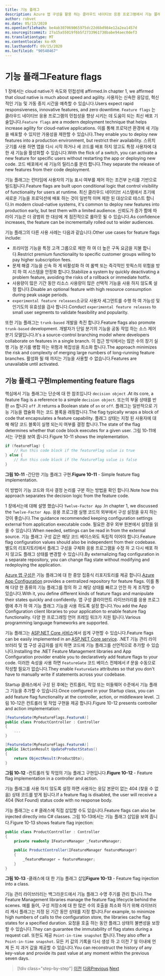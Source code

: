 ```yaml
---
title: 기능 플래그
description: Azure 앱 구성을 활용 하는 클라우드 네이티브 응용 프로그램에서 기능 플래그 구현
author: robvet
ms.date: 05/13/2020
ms.openlocfilehash: be4ab307069065975dc22d6bd984e12a2ea1457d
ms.sourcegitcommit: 27a15a55019f6b5f2733961738babe94aec0def3
ms.translationtype: MT
ms.contentlocale: ko-KR
ms.lasthandoff: 09/15/2020
ms.locfileid: "90540467"
---
```

# <a name="feature-flags"></a><span data-ttu-id="e74d8-103">기능 플래그</span><span class="sxs-lookup"><span data-stu-id="e74d8-103">Feature flags</span></span>

<span data-ttu-id="e74d8-104">1 장에서는 cloud native가 속도와 민첩성에 affirmed.</span><span class="sxs-lookup"><span data-stu-id="e74d8-104">In chapter 1, we affirmed that cloud native is much about speed and agility.</span></span> <span data-ttu-id="e74d8-105">사용자는 신속한 응답성, 혁신적인 기능 및 가동 중지 시간을 예측할 수 있습니다.</span><span class="sxs-lookup"><span data-stu-id="e74d8-105">Users expect rapid responsiveness, innovative features, and zero downtime.</span></span> <span data-ttu-id="e74d8-106">`Feature flags` 는 클라우드 네이티브 응용 프로그램의 민첩성을 향상 시키는 데 도움이 되는 최신 배포 기술입니다.</span><span class="sxs-lookup"><span data-stu-id="e74d8-106">`Feature flags` are a modern deployment technique that helps increase agility for cloud-native applications.</span></span> <span data-ttu-id="e74d8-107">이를 통해 프로덕션 환경에 새 기능을 배포할 수 있지만 가용성을 제한할 수 있습니다.</span><span class="sxs-lookup"><span data-stu-id="e74d8-107">They enable you to deploy new features into a production environment, but restrict their availability.</span></span> <span data-ttu-id="e74d8-108">스위치 긋기를 사용 하면 앱을 다시 시작 하거나 새 코드를 배포 하지 않고도 특정 사용자에 대 한 새 기능을 활성화할 수 있습니다.</span><span class="sxs-lookup"><span data-stu-id="e74d8-108">With the flick of a switch, you can activate a new feature for specific users without restarting the app or deploying new code.</span></span> <span data-ttu-id="e74d8-109">코드 배포에서 새 기능의 릴리스를 분리 합니다.</span><span class="sxs-lookup"><span data-stu-id="e74d8-109">They separate the release of new features from their code deployment.</span></span>

<span data-ttu-id="e74d8-110">기능 플래그는 런타임에 사용자의 기능 표시 여부를 제어 하는 조건부 논리를 기반으로 빌드됩니다.</span><span class="sxs-lookup"><span data-stu-id="e74d8-110">Feature flags are built upon conditional logic that control visibility of functionality for users at runtime.</span></span> <span data-ttu-id="e74d8-111">최신 클라우드 네이티브 시스템에서 초기에 새로운 기능을 프로덕션에 배포 하는 것이 일반적 이며 제한 된 대상으로 테스트 합니다.</span><span class="sxs-lookup"><span data-stu-id="e74d8-111">In modern cloud-native systems, it's common to deploy new features into production early, but test them with a limited audience.</span></span> <span data-ttu-id="e74d8-112">신뢰도가 증가 함에 따라이 기능은 더 광범위 한 대상에 게 점진적으로 롤아웃 될 수 있습니다.</span><span class="sxs-lookup"><span data-stu-id="e74d8-112">As confidence increases, the feature can be incrementally rolled out to wider audiences.</span></span>

<span data-ttu-id="e74d8-113">기능 플래그의 다른 사용 사례는 다음과 같습니다.</span><span class="sxs-lookup"><span data-stu-id="e74d8-113">Other use cases for feature flags include:</span></span>

- <span data-ttu-id="e74d8-114">프리미엄 기능을 특정 고객 그룹으로 제한 하 여 더 높은 구독 요금을 지불 합니다.</span><span class="sxs-lookup"><span data-stu-id="e74d8-114">Restrict premium functionality to specific customer groups willing to pay higher subscription fees.</span></span>
- <span data-ttu-id="e74d8-115">문제 해결 기능을 신속 하 게 비활성화 하 여 롤백 또는 즉각적인 핫픽스의 위험을 방지 하 여 시스템을 안정화 합니다.</span><span class="sxs-lookup"><span data-stu-id="e74d8-115">Stabilize a system by quickly deactivating a problem feature, avoiding the risks of a rollback or immediate hotfix.</span></span>
- <span data-ttu-id="e74d8-116">사용량이 많은 기간 동안 리소스 사용량이 많은 선택적 기능을 사용 하지 않도록 설정 합니다.</span><span class="sxs-lookup"><span data-stu-id="e74d8-116">Disable an optional feature with high resource consumption during peak usage periods.</span></span>
- <span data-ttu-id="e74d8-117">`experimental feature releases`소규모 사용자 세그먼트를 수행 하 여 가능성 및 인기도의 유효성을 검사 합니다.</span><span class="sxs-lookup"><span data-stu-id="e74d8-117">Conduct `experimental feature releases` to small user segments to validate feasibility and popularity.</span></span>

<span data-ttu-id="e74d8-118">또한 기능 플래그는 `trunk-based` 개발을 촉진 합니다.</span><span class="sxs-lookup"><span data-stu-id="e74d8-118">Feature flags also promote `trunk-based` development.</span></span> <span data-ttu-id="e74d8-119">개발자가 단일 분기의 기능을 공동 작업 하는 소스 제어 분기 모델입니다.</span><span class="sxs-lookup"><span data-stu-id="e74d8-119">It's a source-control branching model where developers collaborate on features in a single branch.</span></span> <span data-ttu-id="e74d8-120">이 접근 방식에서는 많은 수의 장기 실행 기능 분기를 병합 하는 위험과 복잡성을 최소화 합니다.</span><span class="sxs-lookup"><span data-stu-id="e74d8-120">The approach minimizes the risk and complexity of merging large numbers of long-running feature branches.</span></span> <span data-ttu-id="e74d8-121">활성화 될 때 까지는 기능을 사용할 수 없습니다.</span><span class="sxs-lookup"><span data-stu-id="e74d8-121">Features are unavailable until activated.</span></span>

## <a name="implementing-feature-flags"></a><span data-ttu-id="e74d8-122">기능 플래그 구현</span><span class="sxs-lookup"><span data-stu-id="e74d8-122">Implementing feature flags</span></span>

<span data-ttu-id="e74d8-123">핵심에서 기능 플래그는 단순에 대 한 참조입니다 `decision object` .</span><span class="sxs-lookup"><span data-stu-id="e74d8-123">At its core, a feature flag is a reference to a simple `decision object`.</span></span> <span data-ttu-id="e74d8-124">또는의 부울 상태를 반환 `on` 합니다 `off` .</span><span class="sxs-lookup"><span data-stu-id="e74d8-124">It returns a Boolean state of `on` or `off`.</span></span> <span data-ttu-id="e74d8-125">플래그는 일반적으로 기능 기능을 캡슐화 하는 코드 블록을 래핑합니다.</span><span class="sxs-lookup"><span data-stu-id="e74d8-125">The flag typically wraps a block of code that encapsulates a feature capability.</span></span> <span data-ttu-id="e74d8-126">플래그 상태는 지정 된 사용자에 대해 해당 코드 블록이 실행 되는지 여부를 결정 합니다.</span><span class="sxs-lookup"><span data-stu-id="e74d8-126">The state of the flag determines whether that code block executes for a given user.</span></span> <span data-ttu-id="e74d8-127">그림 10-11에서는 구현을 보여 줍니다.</span><span class="sxs-lookup"><span data-stu-id="e74d8-127">Figure 10-11 shows the implementation.</span></span>

```csharp
if (featureFlag) {
    // Run this code block if the featureFlag value is true
} else {
    // Run this code block if the featureFlag value is false
}
```

<span data-ttu-id="e74d8-128">**그림 10-11** -간단한 기능 플래그 구현.</span><span class="sxs-lookup"><span data-stu-id="e74d8-128">**Figure 10-11** - Simple feature flag implementation.</span></span>

<span data-ttu-id="e74d8-129">이 방법이 기능 코드와 의사 결정 논리를 구분 하는 방법을 확인 합니다.</span><span class="sxs-lookup"><span data-stu-id="e74d8-129">Note how this approach separates the decision logic from the feature code.</span></span>

<span data-ttu-id="e74d8-130">1 장에서는에 대해 설명 했습니다 `Twelve-Factor App` .</span><span class="sxs-lookup"><span data-stu-id="e74d8-130">In chapter 1, we discussed the `Twelve-Factor App`.</span></span> <span data-ttu-id="e74d8-131">응용 프로그램 실행 코드의 외부에서 구성 설정을 유지 하는 것이 좋습니다.</span><span class="sxs-lookup"><span data-stu-id="e74d8-131">The guidance recommended keeping configuration settings external from application executable code.</span></span> <span data-ttu-id="e74d8-132">필요한 경우 외부 원본에서 설정을 읽을 수 있습니다.</span><span class="sxs-lookup"><span data-stu-id="e74d8-132">When needed, settings can be read in from the external source.</span></span> <span data-ttu-id="e74d8-133">기능 플래그 구성 값은 해당 코드 베이스와도 독립적 이어야 합니다.</span><span class="sxs-lookup"><span data-stu-id="e74d8-133">Feature flag configuration values should also be independent from their codebase.</span></span> <span data-ttu-id="e74d8-134">별도의 리포지토리에서 플래그 구성을 구체화 응용 프로그램을 수정 하 고 다시 배포 하지 않고도 플래그 상태를 변경할 수 있습니다.</span><span class="sxs-lookup"><span data-stu-id="e74d8-134">By externalizing flag configuration in a separate repository, you can change flag state without modifying and redeploying the application.</span></span>

<span data-ttu-id="e74d8-135">[Azure 앱 구성은](https://docs.microsoft.com/azure/azure-app-configuration/overview) 기능 플래그에 대 한 중앙 집중식 리포지토리를 제공 합니다.</span><span class="sxs-lookup"><span data-stu-id="e74d8-135">[Azure App Configuration](https://docs.microsoft.com/azure/azure-app-configuration/overview) provides a centralized repository for feature flags.</span></span> <span data-ttu-id="e74d8-136">이를 통해 다양 한 종류의 기능 플래그를 정의 하 고 해당 상태를 빠르고 안전 하 게 조작할 수 있습니다.</span><span class="sxs-lookup"><span data-stu-id="e74d8-136">With it, you define different kinds of feature flags and manipulate their states quickly and confidently.</span></span> <span data-ttu-id="e74d8-137">앱 구성 클라이언트 라이브러리를 응용 프로그램에 추가 하 여 기능 플래그 기능을 사용 하도록 설정 합니다.</span><span class="sxs-lookup"><span data-stu-id="e74d8-137">You add the App Configuration client libraries to your application to enable feature flag functionality.</span></span> <span data-ttu-id="e74d8-138">다양 한 프로그래밍 언어 프레임 워크가 지원 됩니다.</span><span class="sxs-lookup"><span data-stu-id="e74d8-138">Various programming language frameworks are supported.</span></span>

<span data-ttu-id="e74d8-139">기능 플래그는 [ASP.NET Core 서비스](https://docs.microsoft.com/azure/azure-app-configuration/use-feature-flags-dotnet-core)에서 쉽게 구현할 수 있습니다.</span><span class="sxs-lookup"><span data-stu-id="e74d8-139">Feature flags can be easily implemented in an [ASP.NET Core service](https://docs.microsoft.com/azure/azure-app-configuration/use-feature-flags-dotnet-core).</span></span> <span data-ttu-id="e74d8-140">.NET 기능 관리 라이브러리 및 앱 구성 공급자를 설치 하면 코드에 기능 플래그를 선언적으로 추가할 수 있습니다.</span><span class="sxs-lookup"><span data-stu-id="e74d8-140">Installing the .NET Feature Management libraries and App Configuration provider enable you to declaratively add feature flags to your code.</span></span> <span data-ttu-id="e74d8-141">이러한 속성을 사용 하면 `FeatureGate` 코드 베이스 전체에서 if 문을 수동으로 작성할 필요가 없습니다.</span><span class="sxs-lookup"><span data-stu-id="e74d8-141">They enable `FeatureGate` attributes so that you don't have to manually write if statements across your codebase.</span></span>

<span data-ttu-id="e74d8-142">Startup 클래스에서 구성 된 후에는 컨트롤러, 작업 또는 미들웨어 수준에서 기능 플래그 기능을 추가할 수 있습니다.</span><span class="sxs-lookup"><span data-stu-id="e74d8-142">Once configured in your Startup class, you can add feature flag functionality at the controller, action, or middleware level.</span></span> <span data-ttu-id="e74d8-143">그림 10-12은 컨트롤러 및 작업 구현을 제공 합니다.</span><span class="sxs-lookup"><span data-stu-id="e74d8-143">Figure 10-12 presents controller and action implementation:</span></span>

```csharp
[FeatureGate(MyFeatureFlags.FeatureA)]
public class ProductController : Controller
{
    ...
}
```

```csharp
[FeatureGate(MyFeatureFlags.FeatureA)]
public IActionResult UpdateProductStatus()
{
    return ObjectResult(ProductDto);
}
```

<span data-ttu-id="e74d8-144">**그림 10-12** -컨트롤러 및 작업의 기능 플래그 구현입니다.</span><span class="sxs-lookup"><span data-stu-id="e74d8-144">**Figure 10-12** - Feature flag implementation in a controller and action.</span></span>

<span data-ttu-id="e74d8-145">기능 플래그를 사용 하지 않도록 설정 하면 사용자는 응답 본문이 없는 404 (찾을 수 없음) 상태 코드를 받게 됩니다.</span><span class="sxs-lookup"><span data-stu-id="e74d8-145">If a feature flag is disabled, the user will receive a 404 (Not Found) status code with no response body.</span></span>

<span data-ttu-id="e74d8-146">기능 플래그는 c # 클래스에 직접 삽입할 수도 있습니다.</span><span class="sxs-lookup"><span data-stu-id="e74d8-146">Feature flags can also be injected directly into C# classes.</span></span> <span data-ttu-id="e74d8-147">그림 10-13에서는 기능 플래그 삽입을 보여 줍니다.</span><span class="sxs-lookup"><span data-stu-id="e74d8-147">Figure 10-13 shows feature flag injection:</span></span>

```csharp
public class ProductController : Controller
{
    private readonly IFeatureManager _featureManager;

    public ProductController(IFeatureManager featureManager)
    {
        _featureManager = featureManager;
    }
}
```

<span data-ttu-id="e74d8-148">**그림 10-13** -클래스에 대 한 기능 플래그 삽입</span><span class="sxs-lookup"><span data-stu-id="e74d8-148">**Figure 10-13** - Feature flag injection into a class.</span></span>

<span data-ttu-id="e74d8-149">기능 관리 라이브러리는 백그라운드에서 기능 플래그 수명 주기를 관리 합니다.</span><span class="sxs-lookup"><span data-stu-id="e74d8-149">The Feature Management libraries manage the feature flag lifecycle behind the scenes.</span></span> <span data-ttu-id="e74d8-150">예를 들어, 구성 저장소에 대 한 많은 수의 호출을 최소화 하기 위해 라이브러리 캐시 플래그는 지정 된 기간 동안 상태를 지정 합니다.</span><span class="sxs-lookup"><span data-stu-id="e74d8-150">For example, to minimize high numbers of calls to the configuration store, the libraries cache flag states for a specified duration.</span></span> <span data-ttu-id="e74d8-151">요청을 호출 하는 동안 플래그 상태의 불변성을 보장할 수 있습니다.</span><span class="sxs-lookup"><span data-stu-id="e74d8-151">They can guarantee the immutability of flag states during a request call.</span></span> <span data-ttu-id="e74d8-152">또한도 제공 `Point-in-time snapshot` 합니다.</span><span class="sxs-lookup"><span data-stu-id="e74d8-152">They also offer a `Point-in-time snapshot`.</span></span> <span data-ttu-id="e74d8-153">모든 키 값의 기록을 다시 생성 하 고 이전 7 일 이내에 언제 든 지 과거 값을 제공할 수 있습니다.</span><span class="sxs-lookup"><span data-stu-id="e74d8-153">You can reconstruct the history of any key-value and provide its past value at any moment within the previous seven days.</span></span>

>[!div class="step-by-step"]
><span data-ttu-id="e74d8-154">[이전](devops.md)
>[다음](infrastructure-as-code.md)</span><span class="sxs-lookup"><span data-stu-id="e74d8-154">[Previous](devops.md)
[Next](infrastructure-as-code.md)</span></span>
